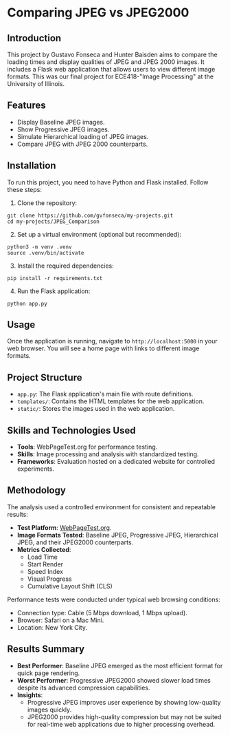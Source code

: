 # Comparing JPEG vs JPEG2000

## Introduction
This project by Gustavo Fonseca and Hunter Baisden aims to compare the loading times and display qualities of JPEG and JPEG 2000 images. It includes a Flask web application that allows users to view different image formats. This was our final project for ECE418-"Image Processing" at the University of Illinois.

## Features
- Display Baseline JPEG images.
- Show Progressive JPEG images.
- Simulate Hierarchical loading of JPEG images.
- Compare JPEG with JPEG 2000 counterparts.

## Installation
To run this project, you need to have Python and Flask installed. Follow these steps:

1. Clone the repository:
```
git clone https://github.com/gvfonseca/my-projects.git
cd my-projects/JPEG_Comparison
```

2. Set up a virtual environment (optional but recommended):
```
python3 -m venv .venv
source .venv/bin/activate
```

3. Install the required dependencies:
```
pip install -r requirements.txt
```

4. Run the Flask application:
```
python app.py
```

## Usage
Once the application is running, navigate to `http://localhost:5000` in your web browser. You will see a home page with links to different image formats.

## Project Structure
- `app.py`: The Flask application's main file with route definitions.
- `templates/`: Contains the HTML templates for the web application.
- `static/`: Stores the images used in the web application.


## Skills and Technologies Used

- **Tools**: WebPageTest.org for performance testing.
- **Skills**: Image processing and analysis with standardized testing.
- **Frameworks**: Evaluation hosted on a dedicated website for controlled experiments.

## Methodology

The analysis used a controlled environment for consistent and repeatable results:
- **Test Platform**: [WebPageTest.org](https://www.webpagetest.org).
- **Image Formats Tested**: Baseline JPEG, Progressive JPEG, Hierarchical JPEG, and their JPEG2000 counterparts.
- **Metrics Collected**:
  - Load Time
  - Start Render
  - Speed Index
  - Visual Progress
  - Cumulative Layout Shift (CLS)

Performance tests were conducted under typical web browsing conditions:
- Connection type: Cable (5 Mbps download, 1 Mbps upload).
- Browser: Safari on a Mac Mini.
- Location: New York City.

## Results Summary

- **Best Performer**: Baseline JPEG emerged as the most efficient format for quick page rendering.
- **Worst Performer**: Progressive JPEG2000 showed slower load times despite its advanced compression capabilities.
- **Insights**:
  - Progressive JPEG improves user experience by showing low-quality images quickly.
  - JPEG2000 provides high-quality compression but may not be suited for real-time web applications due to higher processing overhead.

